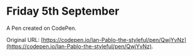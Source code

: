 # Friday 5th September

A Pen created on CodePen.

Original URL: [https://codepen.io/Ian-Pablo-the-styleful/pen/QwjYvNz](https://codepen.io/Ian-Pablo-the-styleful/pen/QwjYvNz).


